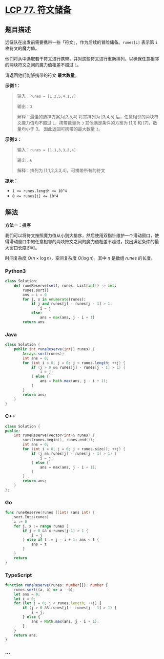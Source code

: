 # [LCP 77. 符文储备](https://leetcode.cn/problems/W2ZX4X)

## 题目描述

<!-- 这里写题目描述 -->

远征队在出发前需要携带一些「符文」，作为后续的冒险储备。`runes[i]` 表示第 `i` 枚符文的魔力值。

他们将从中选取若干符文进行携带，并对这些符文进行重新排列，以确保任意相邻的两块符文之间的魔力值相差不超过 `1`。

请返回他们能够携带的符文 **最大数量**。

**示例 1：**

> 输入：`runes = [1,3,5,4,1,7]`
>
> 输出：`3`
>
> 解释：最佳的选择方案为[3,5,4]
> 将其排列为 [3,4,5] 后，任意相邻的两块符文魔力值均不超过 `1`，携带数量为 `3`
> 其他满足条件的方案为 [1,1] 和 [7]，数量均小于 3。
> 因此返回可携带的最大数量 `3`。

**示例 2：**

> 输入：`runes = [1,1,3,3,2,4]`
>
> 输出：`6`
>
> 解释：排列为 [1,1,2,3,3,4]，可携带所有的符文

**提示：**

-   `1 <= runes.length <= 10^4`
-   `0 <= runes[i] <= 10^4`

## 解法

<!-- 这里可写通用的实现逻辑 -->

**方法一：排序**

我们可以将符文按照魔力值从小到大排序，然后使用双指针维护一个滑动窗口，使得滑动窗口中的任意相邻的两块符文之间的魔力值相差不超过，找出满足条件的最大窗口长度即可。

时间复杂度 $O(n \times \log n)$，空间复杂度 $O(\log n)$。其中 $n$ 是数组 $runes$ 的长度。

<!-- tabs:start -->

### **Python3**

<!-- 这里可写当前语言的特殊实现逻辑 -->

```python
class Solution:
    def runeReserve(self, runes: List[int]) -> int:
        runes.sort()
        ans = i = 0
        for j, x in enumerate(runes):
            if j and runes[j] - runes[j - 1] > 1:
                i = j
            else:
                ans = max(ans, j - i + 1)
        return ans
```

### **Java**

<!-- 这里可写当前语言的特殊实现逻辑 -->

```java
class Solution {
    public int runeReserve(int[] runes) {
        Arrays.sort(runes);
        int ans = 0;
        for (int i = 0, j = 0; j < runes.length; ++j) {
            if (j > 0 && runes[j] - runes[j - 1] > 1) {
                i = j;
            } else {
                ans = Math.max(ans, j - i + 1);
            }
        }
        return ans;
    }
}
```

### **C++**

```cpp
class Solution {
public:
    int runeReserve(vector<int>& runes) {
        sort(runes.begin(), runes.end());
        int ans = 0;
        for (int i = 0, j = 0; j < runes.size(); ++j) {
            if (j && runes[j] - runes[j - 1] > 1) {
                i = j;
            } else {
                ans = max(ans, j - i + 1);
            }
        }
        return ans;
    }
};
```

### **Go**

```go
func runeReserve(runes []int) (ans int) {
	sort.Ints(runes)
	i := 0
	for j, x := range runes {
		if j > 0 && x-runes[j-1] > 1 {
			i = j
		} else if t := j - i + 1; ans < t {
			ans = t
		}
	}
	return
}
```

### **TypeScript**

```ts
function runeReserve(runes: number[]): number {
    runes.sort((a, b) => a - b);
    let ans = 0;
    let i = 0;
    for (let j = 0; j < runes.length; ++j) {
        if (j > 0 && runes[j] - runes[j - 1] > 1) {
            i = j;
        } else {
            ans = Math.max(ans, j - i + 1);
        }
    }
    return ans;
}
```

### **...**

```

```

<!-- tabs:end -->
